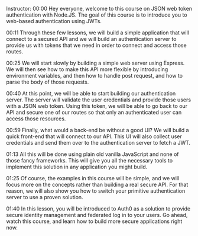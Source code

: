 Instructor: 00:00 Hey everyone, welcome to this course on JSON web token authentication with Node.JS. The goal of this course is to introduce you to web-based authentication using JWTs.

00:11 Through these few lessons, we will build a simple application that will connect to a secured API and we will build an authentication server to provide us with tokens that we need in order to connect and access those routes.

00:25 We will start slowly by building a simple web server using Express. We will then see how to make this API more flexible by introducing environment variables, and then how to handle post request, and how to parse the body of those requests.

00:40 At this point, we will be able to start building our authentication server. The server will validate the user credentials and provide those users with a JSON web token. Using this token, we will be able to go back to our API and secure one of our routes so that only an authenticated user can access those resources.

00:59 Finally, what would a back-end be without a good UI? We will build a quick front-end that will connect to our API. This UI will also collect user credentials and send them over to the authentication server to fetch a JWT.

01:13 All this will be done using plain old vanilla JavaScript and none of those fancy frameworks. This will give you all the necessary tools to implement this solution in any application you might build.

01:25 Of course, the examples in this course will be simple, and we will focus more on the concepts rather than building a real secure API. For that reason, we will also show you how to switch your primitive authentication server to use a proven solution.

01:40 In this lesson, you will be introduced to Auth0 as a solution to provide secure identity management and federated log in to your users. Go ahead, watch this course, and learn how to build more secure applications right now.